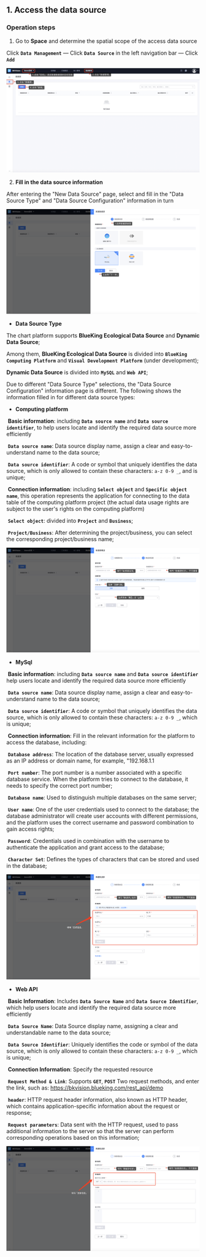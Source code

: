 ## 1. Access the data source

### Operation steps

1. Go to **Space** and determine the spatial scope of the access data source

Click **`Data Management`** — Click **`Data Source`** in the left navigation bar — Click **`Add`**

![Create-data-source1](media/Create-data-source1.png)

2. **Fill in the data source information**

After entering the "New Data Source" page, select and fill in the "Data Source Type" and "Data Source Configuration" information in turn

![Select-data-source](media/Select-data-source.png)

- **Data Source Type**

The chart platform supports **BlueKing Ecological Data Source** and **Dynamic Data Source**;

Among them, **BlueKing Ecological Data Source** is divided into **`BlueKing Computing Platform`** and **`Visual Development Platform`** (under development);

**Dynamic Data Source** is divided into **`MySQL`** and **`Web API`**;

Due to different "Data Source Type" selections, the "Data Source Configuration" information page is different. The following shows the information filled in for different data source types:

- **Computing platform**

​ **Basic information**: including **`Data source name`** and **`Data source identifier`**, to help users locate and identify the required data source more efficiently

​ **`Data source name`**: Data source display name, assign a clear and easy-to-understand name to the data source;

​ **`Data source identifier`**: A code or symbol that uniquely identifies the data source, which is only allowed to contain these characters: `a-z 0-9 _`, and is unique;

​ **Connection information**: including **`Select object`** and **`Specific object name`**, this operation represents the application for connecting to the data table of the computing platform project (the actual data usage rights are subject to the user's rights on the computing platform)

​ **`Select object`**: divided into **`Project`** and **`Business`**;

​ **`Project/Business`**: After determining the project/business, you can select the corresponding project/business name;

![data-source-BKBase](media/data-source-BKBase.png)

- **MySql**

​ **Basic information**: including **`Data source name`** and **`Data source identifier`** help users locate and identify the required data source more efficiently

​ **`Data source name`**: Data source display name, assign a clear and easy-to-understand name to the data source;

​ **`Data source identifier`**: A code or symbol that uniquely identifies the data source, which is only allowed to contain these characters: `a-z 0-9 _`, which is unique;

​ **Connection information**: Fill in the relevant information for the platform to access the database, including:

​ **`Database address`**: The location of the database server, usually expressed as an IP address or domain name, for example, "192.168.1.1

​ **`Port number`**: The port number is a number associated with a specific database service. When the platform tries to connect to the database, it needs to specify the correct port number;

​ **`Database name`**: Used to distinguish multiple databases on the same server;

​ **`User name`**: One of the user credentials used to connect to the database; the database administrator will create user accounts with different permissions, and the platform uses the correct username and password combination to gain access rights;

​ **`Password`**: Credentials used in combination with the username to authenticate the application and grant access to the database;

​ **`Character Set`**: Defines the types of characters that can be stored and used in the database;

![data-source-MySql](media/data-source-MySql.png)

- **Web API**

​ **Basic Information**: Includes **`Data Source Name`** and **`Data Source Identifier`**, which help users locate and identify the required data source more efficiently

​ **`Data Source Name`**: Data Source display name, assigning a clear and understandable name to the data source;

​ **`Data Source Identifier`**: Uniquely identifies the code or symbol of the data source, which is only allowed to contain these characters: `a-z 0-9 _`, which is unique;

​ **Connection Information**: Specify the requested resource

​ **`Request Method & Link`**: Supports **`GET`**, **`POST`** Two request methods, and enter the link, such as: https://bkvision.blueking.com/rest_api/demo

​ **`header`**: HTTP request header information, also known as HTTP header, which contains application-specific information about the request or response;

​ **`Request parameters`**: Data sent with the HTTP request, used to pass additional information to the server so that the server can perform corresponding operations based on this information;

![data-source-Web API](media/data-source-WebAPI.png)

